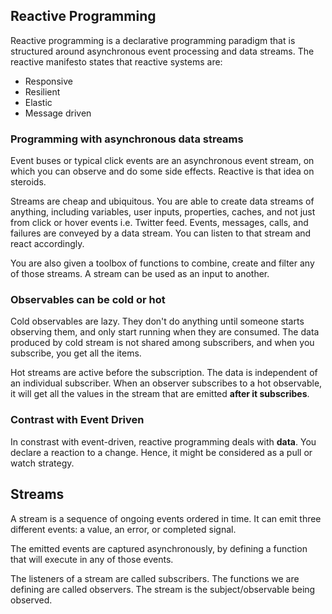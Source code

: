 ## Reactive Programming

Reactive programming is a declarative programming paradigm that is structured around asynchronous event processing and data streams. The reactive manifesto states that reactive systems are:

- Responsive
- Resilient
- Elastic
- Message driven

### Programming with asynchronous data streams

Event buses or typical click events are an asynchronous event stream, on which you can observe and do some side effects. Reactive is that idea on steroids.

Streams are cheap and ubiquitous. You are able to create data streams of anything, including variables, user inputs, properties, caches, and not just from click or hover events i.e. Twitter feed. Events, messages, calls, and failures are conveyed by a data stream. You can listen to that stream and react accordingly.

You are also given a toolbox of functions to combine, create and filter any of those streams. A stream can be used as an input to another.

### Observables can be cold or hot

Cold observables are lazy. They don't do anything until someone starts observing them, and only start running when they are consumed. The data produced by cold stream is not shared among subscribers, and when you subscribe, you get all the items.

Hot streams are active before the subscription. The data is independent of an individual subscriber. When an observer subscribes to a hot observable, it will get all the values in the stream that are emitted **after it subscribes**.

### Contrast with Event Driven

In constrast with event-driven, reactive programming deals with **data**. You declare a reaction to a change. Hence, it might be considered as a pull or watch strategy.

## Streams

A stream is a sequence of ongoing events ordered in time. It can emit three different events: a value, an error, or completed signal.

The emitted events are captured asynchronously, by defining a function that will execute in any of those events.

The listeners of a stream are called subscribers. The functions we are defining are called observers. The stream is the subject/observable being observed.
